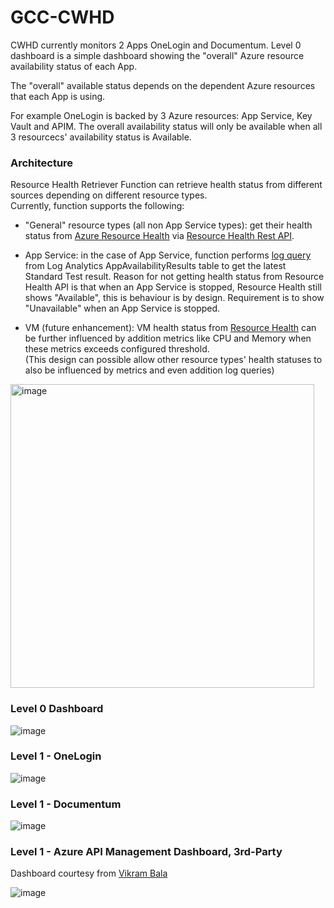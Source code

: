 # GCC-CWHD  

<p>CWHD currently monitors 2 Apps OneLogin and Documentum.  
 Level 0 dashboard is a simple dashboard showing the "overall" Azure resource availability status of each App.</p>
<p>The "overall" available status depends on the dependent Azure resources that each App is using.  </p>
For example OneLogin is backed by 3 Azure resources: App Service, Key Vault and APIM. The overall availability status will only be available when all 3 resourcecs' availability status is Available.  

### Architecture  

Resource Health Retriever Function can retrieve health status from different sources depending on different resource types.  
Currently, function supports the following:
  * "General" resource types (all non App Service types): get their health status from [Azure Resource Health](https://learn.microsoft.com/en-us/azure/service-health/resource-health-overview) via [Resource Health Rest API](https://learn.microsoft.com/en-us/rest/api/resourcehealth/availability-statuses?view=rest-resourcehealth-2022-10-01).
    
  * App Service: in the case of App Service, function performs [log query](https://devblogs.microsoft.com/azure-sdk/announcing-the-new-azure-monitor-query-client-libraries/) from Log Analytics AppAvailabilityResults table to get the latest Standard Test result. Reason for not getting health status from Resource Health API is that when an App Service is stopped, Resource Health still shows "Available", this is behaviour is by design. Requirement is to show "Unavailable" when an App Service is stopped.
    
  * VM (future enhancement): VM health status from [Resource Health](https://learn.microsoft.com/en-us/azure/service-health/resource-health-overview) can be further influenced by addition metrics like CPU and Memory when these metrics exceeds configured threshold.  
    (This design can possible allow other resource types' health statuses to also be influenced by metrics and even addition log queries)

<img width="486" alt="image" src="https://github.com/weixian-zhang/GCC-CWHD/assets/43234101/11aee8f4-2c0b-42cc-8e75-547c8576a642">



### Level 0 Dashboard  

![image](https://github.com/weixian-zhang/GCC-CWHD/assets/43234101/13bd3524-f694-4c39-b1df-4b43244a0cbd)


### Level 1 - OneLogin  

![image](https://github.com/weixian-zhang/GCC-CWHD/assets/43234101/8c259cc2-72bd-4583-bf99-c7d72bee039c)


### Level 1 - Documentum  

![image](https://github.com/weixian-zhang/GCC-CWHD/assets/43234101/7f686ed0-902c-4213-a021-0174a6a08e65)


### Level 1 - Azure API Management Dashboard, 3rd-Party

Dashboard courtesy from [Vikram Bala](https://grafana.com/grafana/dashboards/16604-azure-api-management/)

![image](https://github.com/weixian-zhang/GCC-CWHD/assets/43234101/35b24813-7335-42ea-b43d-9ff68a718be4)


